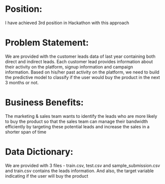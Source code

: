 # Position:

I have achieved 3rd position in Hackathon with this approach

# Problem Statement:

We are provided with the customer leads data of last year containing both direct and indirect leads. Each customer lead provides information about their activity on the platform, signup information and campaign information. Based on his/her past activity on the platform, we need to build the predictive model to classify if the user would buy the product in the next 3 months or not. 

# Business Benefits:

The marketing & sales team wants to identify the leads who are more likely to buy the product so that the sales team can manage their bandwidth efficiently by targeting these potential leads and increase the sales in a shorter span of time

# Data Dictionary:

We are provided with 3 files - train.csv, test.csv and sample_submission.csv and train.csv contains the leads information. And also, the target variable indicating if the user will buy the product
